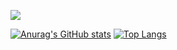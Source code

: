 <!-- ### 👋 -->

<a href="https://hits.seeyoufarm.com"><img src="https://hits.seeyoufarm.com/api/count/incr/badge.svg?url=https%3A%2F%2Fgithub.com%2Frocher71&count_bg=%23FA8072&title_bg=%23FFA384&icon=github.svg&icon_color=%23E7E7E7&title=hits&edge_flat=false"/></a>

[![Anurag's GitHub stats](https://github-readme-stats.vercel.app/api?username=rocher71&count_private=true&show_icons=true&theme=synthwave)](https://github.com/anuraghazra/github-readme-stats)
[![Top Langs](https://github-readme-stats.vercel.app/api/top-langs/?username=rocher71&layout=compact&langs_count=8&theme=radical&hide=c%23)](https://github.com/anuraghazra/github-readme-stats)
<br>
<!-- [![Top Langs](https://github-readme-stats.vercel.app/api/top-langs/?username=rocher71&layout=compact&langs_count=8&theme=radical&hide=c%23&layout=compact)](https://github.com/anuraghazra/github-readme-stats) -->
<!-- [![willianrod's wakatime stats](https://github-readme-stats.vercel.app/api?username=rocher71&theme=synthwave)](https://github.com/anuraghazra/github-readme-stats) -->


<!--
**rocher71/rocher71** is a ✨ _special_ ✨ repository because its `README.md` (this file) appears on your GitHub profile.

Here are some ideas to get you started:

- 🔭 I’m currently working on ...
- 🌱 I’m currently learning ...
- 👯 I’m looking to collaborate on ...
- 🤔 I’m looking for help with ...
- 💬 Ask me about ...
- 📫 How to reach me: ...
- 😄 Pronouns: ...
- ⚡ Fun fact: ...
-->
